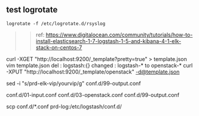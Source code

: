 
## test logrotate
``` shell
logrotate -f /etc/logrotate.d/rsyslog 
```


>> ref:
https://www.digitalocean.com/community/tutorials/how-to-install-elasticsearch-1-7-logstash-1-5-and-kibana-4-1-elk-stack-on-centos-7


curl -XGET "http://localhost:9200/_template?pretty=true"  > template.json
vim template.json
del : logstash:{}
changed : logstash-* to openstack-*
curl -XPUT "http://localhost:9200/_template/openstack"   -d@template.json


sed -i "s/prd-elk-vip/yourvip/g" conf.d/99-output.conf

conf.d/01-input.conf
conf.d/03-openstack.conf
conf.d/99-output.conf

scp conf.d/*.conf prd-log:/etc/logstash/conf.d/
